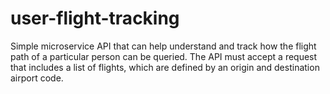 # user-flight-tracking
Simple microservice API that can help understand and track how the flight path of a particular person can be queried. The API must accept a request that includes a list of flights, which are defined by an origin and destination airport code.
